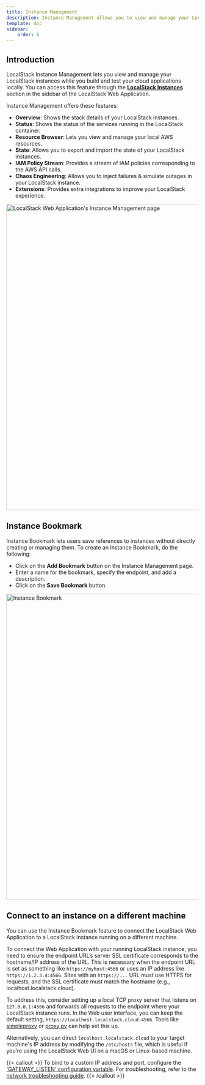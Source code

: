 ```yaml
---
title: Instance Management
description: Instance Management allows you to view and manage your LocalStack instances through the LocalStack Web Application alongside other auxiliary features.
template: doc
sidebar:
    order: 6
---
```


## Introduction

LocalStack Instance Management lets you view and manage your LocalStack instances while you build and test your cloud applications locally.
You can access this feature through the [**LocalStack Instances**](https://app.localstack.cloud/instances) section in the sidebar of the LocalStack Web Application.

Instance Management offers these features:

- **Overview**: Shows the stack details of your LocalStack instances.
- **Status**: Shows the status of the services running in the LocalStack container.
- **Resource Browser**: Lets you view and manage your local AWS resources.
- **State**: Allows you to export and import the state of your LocalStack instances.
- **IAM Policy Stream**: Provides a stream of IAM policies corresponding to the AWS API calls.
- **Chaos Engineering**: Allows you to inject failures & simulate outages in your LocalStack instance.
- **Extensions**: Provides extra integrations to improve your LocalStack experience.

<img src="instance-management.png" alt="LocalStack Web Application's Instance Management page" title="Instance Management" width="800px" />

## Instance Bookmark

Instance Bookmark lets users save references to instances without directly creating or managing them.
To create an Instance Bookmark, do the following:

- Click on the **Add Bookmark** button on the Instance Management page.
- Enter a name for the bookmark, specify the endpoint, and add a description.
- Click on the **Save Bookmark** button.

<img src="new-instance-bookmark.png" alt="Instance Bookmark" title="Instance Bookmark" width="800px" />

## Connect to an instance on a different machine

You can use the Instance Bookmark feature to connect the LocalStack Web Application to a LocalStack instance running on a different machine.

To connect the Web Application with your running LocalStack instance, you need to ensure the endpoint URL’s server SSL certificate corresponds to the hostname/IP address of the URL.
This is necessary when the endpoint URL is set as something like `https://myhost:4566` or uses an IP address like `https://1.2.3.4:4566`.
Sites with an `https://...` URL must use HTTPS for requests, and the SSL certificate must match the hostname (e.g., localhost.localstack.cloud).

To address this, consider setting up a local TCP proxy server that listens on `127.0.0.1:4566` and forwards all requests to the endpoint where your LocalStack instance runs.
In the Web user interface, you can keep the default setting, `https://localhost.localstack.cloud:4566`.
Tools like [simpleproxy](https://manpages.ubuntu.com/manpages/trusty/man1/simpleproxy.1.html) or [proxy.py](https://github.com/abhinavsingh/proxy.py) can help set this up.

Alternatively, you can direct `localhost.localstack.cloud` to your target machine's IP address by modifying the `/etc/hosts` file, which is useful if you’re using the LocalStack Web UI on a macOS or Linux-based machine.

{{< callout >}}
To bind to a custom IP address and port, configure the ['GATEWAY_LISTEN' configuration variable](https://docs.localstack.cloud/references/configuration/#core).
For troubleshooting, refer to the [network troubleshooting guide](https://docs.localstack.cloud/references/network-troubleshooting/).
{{< /callout >}}